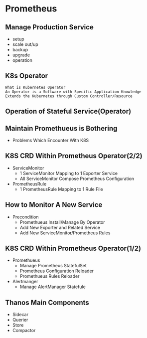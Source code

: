 # Prometheus
## Manage Production Service
- setup
- scale out/up
- backup
- upgrade
- operation

## K8s Operator
	What is Kubernetes Operator
	An Operator is a Software with Specific Application Knowledge
	Extends the Kubernetes through Custom Controller/Resource
	
## Operation of Stateful Service(Operator)

## Maintain Promethueus is Bothering
- Problems Which Encounter With K8S

## K8S CRD Within Prometheus Operator(2/2)
- ServiceMonitor
	- 1 ServiceMonitor Mapping to 1 Exporter Service
	- All ServiceMonitor Compose Prometheus Configuration
- PrometheusRule
	- 1 PrometheusRule Mapping to 1 Rule File

## How to Monitor A New Service
- Precondition
	- Promethueus Install/Manage By Operator
	- Add New Exporter and Related Service
	- Add New ServiceMonitor/Prometheus Rules

## K8S CRD Within Prometheus Operator(1/2)
- Promethueus
	- Manage Prometheus StatefulSet
	- Prometheus Configuration Reloader
	- Promethueus Rules Reloader
- Alertmanger
	- Manage AlertManager Statefule

## Thanos Main Components
- Sidecar
- Querier
- Store
- Compactor